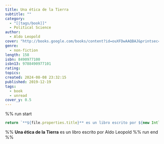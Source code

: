 ```yaml
---
title: Una ética de la Tierra
subtitle: ""
category:
  - "[[tags/book]]"
  - Political Science
author:
  - Aldo Leopold
cover: "http://books.google.com/books/content?id=ouXFDwAAQBAJ&printsec=frontcover&img=1&zoom=1&edge=curl&source=gbs_api"
genre:
  - non-fiction
length: 158
isbn: 8490977100
isbn13: 9788490977101
rating: 
topics: 
created: 2024-08-08 23:32:15
published: 2019-12-19
tags:
  - book
  - unread
cover_y: 0.5
---
```

%% run start
```ts
return `**${file.properties.title}** es un libro escrito por ${new Intl.ListFormat("es").format(file.properties.author)}`
``` 
%%
**Una ética de la Tierra** es un libro escrito por Aldo Leopold
%% run end %%